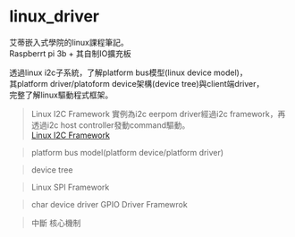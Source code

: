 # linux_driver
艾蒂嵌入式學院的linux課程筆記。<br>
Raspberrt pi 3b + 其自制IO擴充板


透過linux i2c子系統，了解platform bus模型(linux device model)，<br>
其platform driver/platoform device架構(device tree)與client端driver，<br>
完整了解linux驅動程式框架。<br>

> Linux I2C Framework
實例為i2c eerpom driver經過i2c framework，再透過i2c host controller發動command驅動。<br>
[Linux I2C Framework](https://github.com/chiweichiu/linux_driver/blob/main/linux_i2c_framework/README.md)


> platform bus model(platform device/platform driver)

> device tree

> Linux SPI Framework

> char device driver
> GPIO Driver Framewrok

> 中斷
> 核心機制
> 
> 

